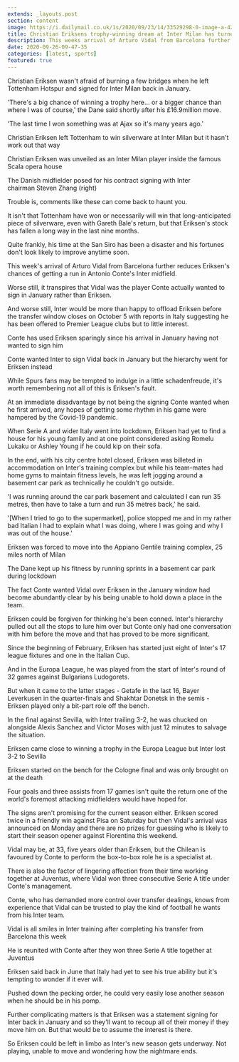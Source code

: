 ```yaml
---
extends: _layouts.post
section: content
image: https://i.dailymail.co.uk/1s/2020/09/23/14/33529298-0-image-a-42_1600869020536.jpg 
title: Christian Eriksens trophy-winning dream at Inter Milan has turned into a nightmare 
description: This weeks arrival of Arturo Vidal from Barcelona further reduces Eriksens chances of getting a run in Antonio Contes Inter midfield. Worse still, Conte didnt want him in the first place. 
date: 2020-09-26-09-47-35 
categories: [latest, sports] 
featured: true 
--- 
```

Christian Eriksen wasn't afraid of burning a few bridges when he left Tottenham Hotspur and signed for Inter Milan back in January.

'There's a big chance of winning a trophy here… or a bigger chance than where I was of course,' the Dane said shortly after his £16.9million move.

'The last time I won something was at Ajax so it's many years ago.'

Christian Eriksen left Tottenham to win silverware at Inter Milan but it hasn't work out that way

Christian Eriksen was unveiled as an Inter Milan player inside the famous Scala opera house

The Danish midfielder posed for his contract signing with Inter chairman Steven Zhang (right)

Trouble is, comments like these can come back to haunt you.

It isn't that Tottenham have won or necessarily will win that long-anticipated piece of silverware, even with Gareth Bale's return, but that Eriksen's stock has fallen a long way in the last nine months.

Quite frankly, his time at the San Siro has been a disaster and his fortunes don't look likely to improve anytime soon.

This week's arrival of Arturo Vidal from Barcelona further reduces Eriksen's chances of getting a run in Antonio Conte's Inter midfield.

Worse still, it transpires that Vidal was the player Conte actually wanted to sign in January rather than Eriksen.

And worse still, Inter would be more than happy to offload Eriksen before the transfer window closes on October 5 with reports in Italy suggesting he has been offered to Premier League clubs but to little interest.

Conte has used Eriksen sparingly since his arrival in January having not wanted to sign him

Conte wanted Inter to sign Vidal back in January but the hierarchy went for Eriksen instead

While Spurs fans may be tempted to indulge in a little schadenfreude, it's worth remembering not all of this is Eriksen's fault.

At an immediate disadvantage by not being the signing Conte wanted when he first arrived, any hopes of getting some rhythm in his game were hampered by the Covid-19 pandemic.

When Serie A and wider Italy went into lockdown, Eriksen had yet to find a house for his young family and at one point considered asking Romelu Lukaku or Ashley Young if he could kip on their sofa.

In the end, with his city centre hotel closed, Eriksen was billeted in accommodation on Inter's training complex but while his team-mates had home gyms to maintain fitness levels, he was left jogging around a basement car park as technically he couldn't go outside.  

'I was running around the car park basement and calculated I can run 35 metres, then have to take a turn and run 35 metres back,' he said.

'[When I tried to go to the supermarket], police stopped me and in my rather bad Italian I had to explain what I was doing, where I was going and why I was out of the house.'

Eriksen was forced to move into the Appiano Gentile training complex, 25 miles north of Milan

The Dane kept up his fitness by running sprints in a basement car park during lockdown

The fact Conte wanted Vidal over Eriksen in the January window had become abundantly clear by his being unable to hold down a place in the team.

Eriksen could be forgiven for thinking he's been conned. Inter's hierarchy pulled out all the stops to lure him over but Conte only had one conversation with him before the move and that has proved to be more significant.

Since the beginning of February, Eriksen has started just eight of Inter's 17 league fixtures and one in the Italian Cup.

And in the Europa League, he was played from the start of Inter's round of 32 games against Bulgarians Ludogorets.

But when it came to the latter stages - Getafe in the last 16, Bayer Leverkusen in the quarter-finals and Shakhtar Donetsk in the semis - Eriksen played only a bit-part role off the bench.

In the final against Sevilla, with Inter trailing 3-2, he was chucked on alongside Alexis Sanchez and Victor Moses with just 12 minutes to salvage the situation.

Eriksen came close to winning a trophy in the Europa League but Inter lost 3-2 to Sevilla

Eriksen started on the bench for the Cologne final and was only brought on at the death

Four goals and three assists from 17 games isn't quite the return one of the world's foremost attacking midfielders would have hoped for.

The signs aren't promising for the current season either. Eriksen scored twice in a friendly win against Pisa on Saturday but then Vidal's arrival was announced on Monday and there are no prizes for guessing who is likely to start their season opener against Fiorentina this weekend.

Vidal may be, at 33, five years older than Eriksen, but the Chilean is favoured by Conte to perform the box-to-box role he is a specialist at.

There is also the factor of lingering affection from their time working together at Juventus, where Vidal won three consecutive Serie A title under Conte's management.

Conte, who has demanded more control over transfer dealings, knows from experience that Vidal can be trusted to play the kind of football he wants from his Inter team.

Vidal is all smiles in Inter training after completing his transfer from Barcelona this week

He is reunited with Conte after they won three Serie A title together at Juventus

Eriksen said back in June that Italy had yet to see his true ability but it's tempting to wonder if it ever will.

Pushed down the pecking order, he could very easily lose another season when he should be in his pomp.

Further complicating matters is that Eriksen was a statement signing for Inter back in January and so they'll want to recoup all of their money if they move him on. But that would be to assume the interest is there.

So Eriksen could be left in limbo as Inter's new season gets underway. Not playing, unable to move and wondering how the nightmare ends.

